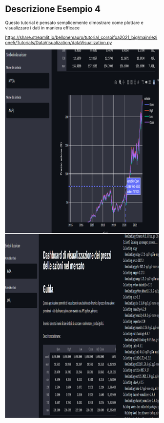 # Descrizione Esempio 4

Questo tutorial è pensato semplicemente dimostrare come plottare e visualizzare i dati in maniera efficace


https://share.streamlit.io/bellonemauro/tutorial_corsoifoa2021_big/main/lezione5/Tutorials/DataVisualization/dataVisualization.py


<img src="https://github.com/bellonemauro/Tutorial_corsoIFOA2021_big/blob/main/lezione5/Tutorials/DataVisualization/screen_result_2.png"  width="1024" height="600" />
<img src="https://github.com/bellonemauro/Tutorial_corsoIFOA2021_big/blob/main/lezione5/Tutorials/DataVisualization/screen_result.png"  width="1024" height="600" />
